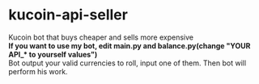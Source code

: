 # kucoin-api-seller
Kucoin bot that buys cheaper and sells more expensive<br>
<b>If you want to use my bot, edit main.py and balance.py(change "YOUR API_* to yourself values")</b><br>
Bot output your valid currencies to roll, input one of them. Then bot will perform his work. 
